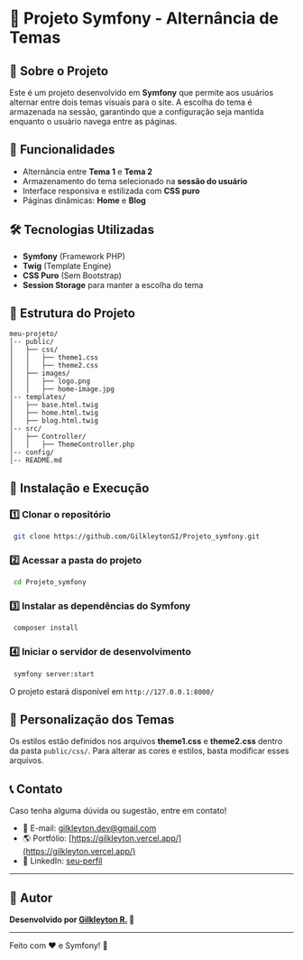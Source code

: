 # 🎨 Projeto Symfony - Alternância de Temas

## 📌 Sobre o Projeto
Este é um projeto desenvolvido em **Symfony** que permite aos usuários alternar entre dois temas visuais para o site. A escolha do tema é armazenada na sessão, garantindo que a configuração seja mantida enquanto o usuário navega entre as páginas.

## 🚀 Funcionalidades
- Alternância entre **Tema 1** e **Tema 2**
- Armazenamento do tema selecionado na **sessão do usuário**
- Interface responsiva e estilizada com **CSS puro**
- Páginas dinâmicas: **Home** e **Blog**

## 🛠️ Tecnologias Utilizadas
- **Symfony** (Framework PHP)
- **Twig** (Template Engine)
- **CSS Puro** (Sem Bootstrap)
- **Session Storage** para manter a escolha do tema

## 📂 Estrutura do Projeto
```
meu-projeto/
│-- public/
│   ├── css/
│   │   ├── theme1.css
│   │   ├── theme2.css
│   ├── images/
│   │   ├── logo.png
│   │   ├── home-image.jpg
│-- templates/
│   ├── base.html.twig
│   ├── home.html.twig
│   ├── blog.html.twig
│-- src/
│   ├── Controller/
│   │   ├── ThemeController.php
│-- config/
│-- README.md
```

## 📜 Instalação e Execução
### 1️⃣ Clonar o repositório
```sh
 git clone https://github.com/GilkleytonSI/Projeto_symfony.git
```

### 2️⃣ Acessar a pasta do projeto
```sh
 cd Projeto_symfony
```

### 3️⃣ Instalar as dependências do Symfony
```sh
 composer install
```

### 4️⃣ Iniciar o servidor de desenvolvimento
```sh
 symfony server:start
```

O projeto estará disponível em `http://127.0.0.1:8000/`

## 🎨 Personalização dos Temas
Os estilos estão definidos nos arquivos **theme1.css** e **theme2.css** dentro da pasta `public/css/`. Para alterar as cores e estilos, basta modificar esses arquivos.

## 📞 Contato
Caso tenha alguma dúvida ou sugestão, entre em contato!
- 📧 E-mail: [gilkleyton.dev@gmail.com](mailto:gilkleyton.dev@gmail.com)
- 🌎 Portfólio: [https://gilkleyton.vercel.app/](https://gilkleyton.vercel.app/)
- 🔗 LinkedIn: [seu-perfil](https://www.linkedin.com/in/gilkleyton-rodrigues/)

---
## 👤 Autor
**Desenvolvido por [Gilkleyton R.](https://gilkleyton.vercel.app/) 🚀**

---
Feito com ❤️ e Symfony! 🚀



